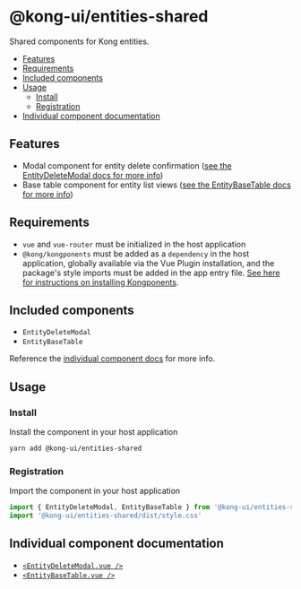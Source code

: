 # @kong-ui/entities-shared

Shared components for Kong entities.

- [Features](#features)
- [Requirements](#requirements)
- [Included components](#included-components)
- [Usage](#usage)
  - [Install](#install)
  - [Registration](#registration)
- [Individual component documentation](#individual-component-documentation)

## Features

- Modal component for entity delete confirmation ([see the EntityDeleteModal docs for more info](docs/entity-delete-modal.md))
- Base table component for entity list views ([see the EntityBaseTable docs for more info](docs/entity-base-table.md))

## Requirements

- `vue` and `vue-router` must be initialized in the host application
- `@kong/kongponents` must be added as a `dependency` in the host application, globally available via the Vue Plugin installation, and the package's style imports must be added in the app entry file. [See here for instructions on installing Kongponents](https://kongponents.konghq.com/#globally-install-all-kongponents).

## Included components

- `EntityDeleteModal`
- `EntityBaseTable`

Reference the [individual component docs](#individual-component-documentation) for more info.

## Usage

### Install

Install the component in your host application

```sh
yarn add @kong-ui/entities-shared
```

### Registration

Import the component in your host application

```ts
import { EntityDeleteModal, EntityBaseTable } from '@kong-ui/entities-shared'
import '@kong-ui/entities-shared/dist/style.css'
```

## Individual component documentation

- [`<EntityDeleteModal.vue />`](docs/entity-delete-modal.md)
- [`<EntityBaseTable.vue />`](docs/entity-base-table.md)
